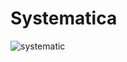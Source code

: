# Systematica

![systematic](https://user-images.githubusercontent.com/79759149/110603414-cf756c00-81a8-11eb-94fd-cf1dd4a149f2.png)
